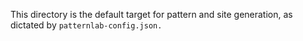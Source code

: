 This directory is the default target for pattern and site generation, as dictated by `patternlab-config.json.`